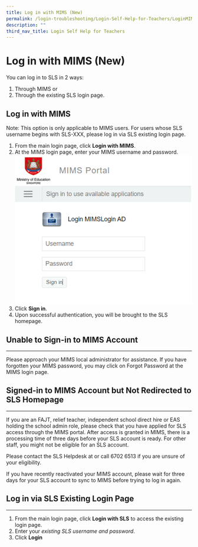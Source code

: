 ```yaml
---
title: Log in with MIMS (New)
permalink: /login-troubleshooting/Login-Self-Help-for-Teachers/LoginMIMSTeacher/
description: ""
third_nav_title: Login Self Help for Teachers
---
```

Log in with MIMS (New)
===================

You can log in to SLS in 2 ways:

1. Through MIMS or
2. Through the existing SLS login page.
 
   
Log in with MIMS
----------------

Note: This option is only applicable to MIMS users. For users whose SLS username begins with SLS-XXX, please log in via SLS existing login page.

1. From the main login page, click **Login with MIMS**.
2. At the MIMS login page, enter your MIMS username and password.
  ![](images/Media/2Teacher/LTM1.png)  
3. Click **Sign in**.
4. Upon successful authentication, you will be brought to the SLS homepage.
 
    
  Unable to Sign-in to MIMS Account
---------------------------------

---

Please approach your MIMS local administrator for assistance. If you have forgotten your MIMS password, you may click on Forgot Password at the MIMS login page.

   
   Signed-in to MIMS Account but Not Redirected to SLS Homepage 
-------------------------------------------------------------

---

If you are an FAJT, relief teacher, independent school direct hire or EAS holding the school admin role, please check that you have applied for SLS access through the MIMS portal. After access is granted in MIMS, there is a processing time of three days before your SLS account is ready. For other staff, you might not be eligible for an SLS account.

Please contact the SLS Helpdesk at  or call 6702 6513 if you are unsure of your eligibility.

 If you have recently reactivated your MIMS account, please wait for three days for your SLS account to sync to MIMS before trying to log in again.

   
 Log in via SLS Existing Login Page
----------------------------------

---

1. From the main login page, click **Login with SLS** to access the existing login page.
2. Enter your *existing SLS username and password*.
3. Click **Login**